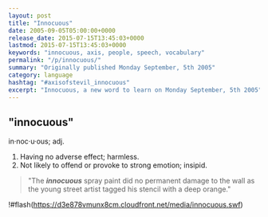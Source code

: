 ```yaml
---
layout: post
title: "Innocuous"
date: 2005-09-05T05:00:00+0000
release_date: 2015-07-15T13:45:03+0000
lastmod: 2015-07-15T13:45:03+0000
keywords: "innocuous, axis, people, speech, vocabulary"
permalink: "/p/innocuous/"
summary: "Originally published Monday September, 5th 2005"
category: language
hashtag: "#axisofstevil_innocuous"
excerpt: "Innocuous, a new word to learn on Monday September, 5th 2005"
---
```


## "innocuous" ##

in·noc·u·ous; adj.

1. Having no adverse effect; harmless.
2. Not likely to offend or provoke to strong emotion; insipid.
 
> "The ***innocuous*** spray paint did no permanent damage to the wall as the young street artist tagged his stencil with a deep orange."

!#flash(https://d3e878vmunx8cm.cloudfront.net/media/innocuous.swf)
